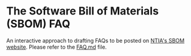 # The Software Bill of Materials (SBOM) FAQ
An interactive approach to drafting FAQs to be posted on [NTIA's SBOM website](https://www.ntia.doc.gov/SoftwareTransparency). Please refer to the [FAQ.md](https://github.com/NTIADC/SBOM_FAQ/blob/main/FAQ.md) file.
